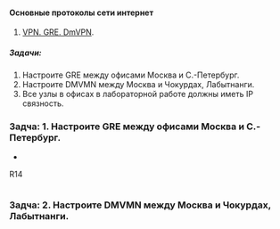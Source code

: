 #### Основные протоколы сети интернет
 1. [VPN. GRE. DmVPN](configs/).

##### Задачи:
1. Настроите GRE между офисами Москва и С.-Петербург.
2. Настроите DMVMN между Москва и Чокурдах, Лабытнанги.
3. Все узлы в офисах в лабораторной работе должны иметь IP связность.

### Задча: 1. Настроите GRE между офисами Москва и С.-Петербург.
- 
 R14
```

```

### Задча: 2. Настроите DMVMN между Москва и Чокурдах, Лабытнанги.